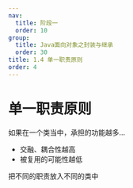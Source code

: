 ```yaml
---
nav:
  title: 阶段一
  order: 10
group:
  title: Java面向对象之封装与继承
  order: 30
title: 1.4 单一职责原则
order: 4
---
```


# 单一职责原则

如果在一个类当中，承担的功能越多...

- 交融、耦合性越高
- 被复用的可能性越低

把不同的职责放入不同的类中